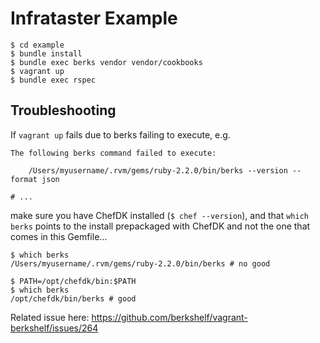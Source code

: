 # Infrataster Example

```
$ cd example
$ bundle install
$ bundle exec berks vendor vendor/cookbooks
$ vagrant up
$ bundle exec rspec
```

## Troubleshooting

If `vagrant up` fails due to berks failing to execute, e.g.

```
The following berks command failed to execute:

    /Users/myusername/.rvm/gems/ruby-2.2.0/bin/berks --version --format json

# ...
```

make sure you have ChefDK installed (`$ chef --version`), and that `which berks` points to the install prepackaged with ChefDK and not the one that comes in this Gemfile...

```
$ which berks
/Users/myusername/.rvm/gems/ruby-2.2.0/bin/berks # no good

$ PATH=/opt/chefdk/bin:$PATH
$ which berks
/opt/chefdk/bin/berks # good
```

Related issue here: https://github.com/berkshelf/vagrant-berkshelf/issues/264
